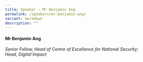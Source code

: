 ```yaml
---
title: Speaker – Mr Benjamin Ang
permalink: /speakers/mr-benjamin-ang/
variant: markdown
description: ""
---
```

#### **Mr Benjamin Ang**

*Senior Fellow, Head of Centre of Excellence for National Security; <br> Head, Digital Impact*